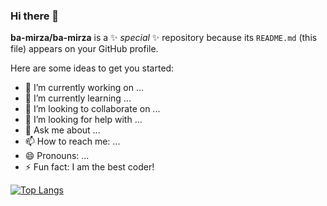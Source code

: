 ### Hi there 👋


**ba-mirza/ba-mirza** is a ✨ _special_ ✨ repository because its `README.md` (this file) appears on your GitHub profile.

Here are some ideas to get you started:

- 🔭 I’m currently working on ...
- 🌱 I’m currently learning ...
- 👯 I’m looking to collaborate on ...
- 🤔 I’m looking for help with ...
- 💬 Ask me about ...
- 📫 How to reach me: ...
- 😄 Pronouns: ...
- ⚡ Fun fact: I am the best coder!

[![Top Langs](https://github-readme-stats.vercel.app/api/top-langs/?username=ba-mirza&hide_progress=false)](https://github.com/anuraghazra/github-readme-stats)
